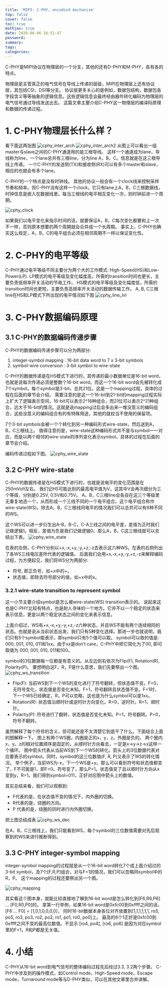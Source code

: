 ```yaml
---
title: 'MIPI: C-PHY, encodind mechanism'
top: false
cover: false
toc: true
mathjax: true
date: 2020-06-06 16:51:47
password:
summary:
tags:
categories:
---
```


C-PHY是MIPI协议在物理层的一个分支，其他的还有D-PHY和M-PHY，各有各的特点。

<!--- more --->

物理层是主管真正的电气信号在导线上传递的层级，MIPI在物理层上还有协议层，其包括CSI，DSI等分支。
协议层更多关心的是例如，数据包结构，数据包各字段含义等等抽象的逻辑信息。这些逻辑信息会最终经由器件转化编码为物理层的电气信号通过导线发送出去。
这篇文章主要介绍C-PHY这一物理层的编译码原理和数据的传递过程。


# 1. C-PHY物理层长什么样？
看下面这两张图
![cphy_inter_arch](cphy_inter_arch.png)
![cphy_inter_arch2](cphy_inter_arch2.png)
从图上可以看出一组master与slave之间的C-PHY通道用的是三根导线。
这样一个通道成为lane，导线称为line，一个lane总共有三根line，分为line A，B，C。信息就是在这三根导线上传递。
一个C-PHY的发送侧(TX)和接收侧(RX)可以有多个master和slave，相应的也就会有多个lane。

C-PHY的一个特点是没有时钟线。
其他的协议一般会有一个clock线来控制采样节奏和频率。但C-PHY没有这样一个clock，它只有lane上A，B，C三根数据线，时钟信息是嵌入在数据线里。每当三根线的电平相互变化一次，则时钟前进一个周期。

![cphy_clock](cphy_clock.png)

如果我们以电平变化来指示时间的话，就要保证A，B，C每次变化都要和上一次不一样，否则原本想要的两个周期就会合并成一个长周期。
事实上，C-PHY也确实这么规定，A，B，C的电平组合必须在相邻周期不一样以保证变化性。


# 2. C-PHY的电平等级
C-PHY通过电平等级不同主要分为两个大的工作模式: High-Speed(HS)和Low-Power(LP).
LP模式的电平等级及变化幅度高，所需的transition时间也更长，主要负责低频率开关活动的节电工作。
HS模式的电平等级及变化幅度低，所需的transition时间也更短，主要负责高频率开关活动的数据传输工作。
A, B, C三根line在HS和LP模式下所出现的电平情况如下图
![cphy_line_lvl](cphy_line_lvl.png)




# 3. C-PHY数据编码原理

## 3.1 C-PHY的数据编码传递步骤
C-PHY的数据编码传递步骤可以分为两部分:
1. integer-symbol mapping : 16-bit data word to 7 x 3-bit symbols
2. symbol-wire conversion : 3-bit symbol to wire-state

C-PHY的数据传递是在HS模式下进行的，其传递的最小数据单位是16-bit word，也就是说每次传递必须是整数个16-bit word。而这一个16-bit word会先被转化成7个symbol，每个symbol是3-bit，总共21位。这是一个mapping过程，具体的过程在后面的章节会介绍。
需要注意的是这一个16-bit到21-bit的mapping过程实际上扩大了逻辑表示空间，16-bit可以表示2^16种组合，而21位可以表示2^21种组合，远大于16-bit的情况。这就是说mapping过后会多出来一堆没意义的编码组合，这些没意义的编码组合有的有特殊用途，其他的就权当不使用的保留项。

7个3-bit symbols会被一个个转化到另一种编码形式wire-state，然后送到A，B，C三根线上。
值得注意的是，wire-state这种编码形式并不是与symbol一一对应，而是以两个相邻的wire-state的序列变化表示symbol，具体的过程在后面的章节会介绍。

编码传递过程如下图。
![cphy_wire_state](cphy_wire_state.png)




## 3.2 C-PHY wire-state
C-PHY的数据传递是在HS模式下进行的，也就是说电平的变化范围是在250mVolt左右。
我们记HS可能达到的最高电平值为V，这其中V会再次细分为三个等级，分别是0.25V, 0.5V和0.75V。
A，B，C三根line会各自在这三个等级里无重复地选一个，从而形成一个三线不同的一个电平组合。这个电平组合称作wire-state(WS)。除去A，B，C三根线同电平的情况我们可以总共可以有6种不同的WS。

这个WS可以进一步衍生出A-B，B-C，C-A三线之间的电平差，差值为正时我们记做逻辑1。相反，差值为负是我们记做逻辑0。那么A，B，C这三根线就可以总结出下表。
![cphy_wire_state](cphy_wire_state.png)

在表的左侧，C-PHY分别以+x,-x,+y,-y,+z,-z去表示这六种WS。在表的右侧列出了各WS三线电压差所代表的逻辑值。
后面我们会用+x,-x,+y,-y,+z,-z来解释编码过程，为方便起见，我们将WS分为两部分:
* 符号, 即正负号，如+x中的+。
* 状态值，即除去符号部分的值，如+x中的x。


### 3.2.1 wire-state transition to represent symbol
这一小节主要介绍symbol是怎么被wire-state(WS) transition表示的。
说起来这也是C-PHY比较有特点，也是耐人寻味的一个地方。它并不以一个稳定的状态来表示信息，更是以两个稳定状态之间的变化来表示信息。

上面介绍过，WS有+x,-x,+y,-y,+z,-z六种状态，并且WS不能有两个连续相同的状态。也就是说从当前状态出发，我们只有5种变化选择。那进一步也就说明，我们只有5个symbol能表示，即symbol只有5个值可以取。
symbol可以取的值是: 000, 001, 010, 011和1xx。由于xx是don’t care，C-PHY中把它简化为了00, 即可取值为 000, 001, 010, 011和100。

symbol的3位数据每一位都是有意义的。从左边到右依次为Flip(F), Rotation(R), Polarity(P)。
要想明白这F，R，P是什么意思，我们先要祭出一个图。
![cphy_ws_transition](cphy_ws_transition.png)



* Flip(F): 当前WS到下一个WS的变化进行了符号翻转，但状态值不变。F=0，无符号变化，状态值是否变化未知。F=1，符号翻转且状态值不变。F=1时，下一个WS已经确定，R，P可以忽略，这也是为什么symbol可以是1xx。
* Rotation(R): 状态值沿顺时针或逆时针方向变化。R=0，逆时针。R=1，顺时针。
* Polarity(P): 符号进行了翻转，状态值是否变化未知。P=1，符号翻转。P=0，符号不翻转。

虽然解释了每个符号的含义，但可能还是不太清楚它到底干了什么。下面结合上面的图解释一下。
图上有两个WS圈，内圈是正的x，y，z。外圈是负的。
两个圈内x，y，z的相对位置顺序是固定的，从顺时针方向看去，一定是x->y->z->x这样一个循环。
图中箭头代表从当前WS到下一个WS的转化。箭头上的3位数据代表对应要表示的symbol。同时，symbol的这三位数值(F, R, P)又表示了WS的转化情况。
举个例子，当前WS为-x，下一个WS是+y。那么可以看到符号和状态值都变了，F不可能是1，即F=0。符号变了，那么P=1。状态值变了且以顺时针方向从x变到y，R=1。我们得到symbol=011，正好对应图中箭头上的数值。

其实总结来看，我们可以观察到:
* F代表的是，在状态值不变的情况下，内外圈的切换。
* R代表的是，绕圈的方向。
* P 代表的是，绕圈的同时进行内外圈切换。

把上图总结成表
![cphy_ws_dec](cphy_ws_dec.png)

在A，B，C三根线上，我们只能看到WS，每个symbol的三位数值需要对先后观察到的WS来进行推断得到。


## 3.3 C-PHY integer-symbol mapping
integer-symbol mapping的过程就是从一个16-bit word转化7个成上面介绍过的3-bit symbol，及7个[F,R,P]组合，对与F=1的情况，我们可以忽略同symbol中的R，P。
这个mapping的过程还要祭出另一个图。

![cphy_mapping](cphy_mapping.png)

其实看这个图本身，就能比较直接地了解到16-bit word是怎么转化到[F6,R6,P6] … [F0,R0,P0]的。
拿第一行举例，如果16-bit word是0xfc00到0xffff之间的话，[F6 … F0] = [1,0,1,0,0,0,0]，
同时16-bit数据本身各位对齐放置到[1,1,1,1,1,1, ro5, po5, ro3, po3, ro2, po2, ro1, po1, ro0, po0]上。
最高的6个1正好是0xfc00到0xffff之间不变的最高位数值。不显示 [ro4, po4], [ro6, po6] 是因为对应symbol里的F=1，R和P都是无关值。

# 4. 小结
C-PHY从16-bit word到电气信号的整体编码过程先后经过3.3, 3.2两个步骤。
C-PHY中涉及到的操作模式，如Control mode，High-Speed mode，Escape mode，Turnaround mode等与D-PHY类似，可以在其他文章里合并讲解。
